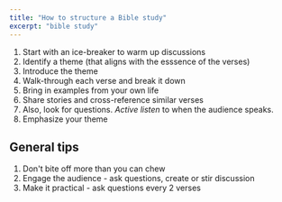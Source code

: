 ```yaml
---
title: "How to structure a Bible study"
excerpt: "bible study"
---
```


1. Start with an ice-breaker to warm up discussions
1. Identify a theme (that aligns with the esssence of the verses)
1. Introduce the theme
1. Walk-through each verse and break it down
1. Bring in examples from your own life
1. Share stories and cross-reference similar verses
1. Also, look for questions. *Active listen* to when the audience speaks.
1. Emphasize your theme 

## General tips
1. Don't bite off more than you can chew
2. Engage the audience - ask questions, create or stir discussion
3. Make it practical - ask questions every 2 verses
